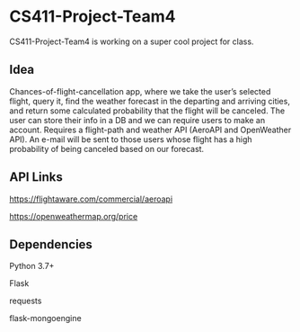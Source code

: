 # CS411-Project-Team4
CS411-Project-Team4 is working on a super cool project for class.

## Idea
Chances-of-flight-cancellation app, where we take the user’s selected flight, query it, find the weather forecast in the departing and arriving cities, and return some calculated probability that the flight will be canceled. The user can store their info in a DB and we can require users to make an account. Requires a flight-path and weather API (AeroAPI and OpenWeather API). An e-mail will be sent to those users whose flight has a high probability of being canceled based on our forecast.

## API Links

https://flightaware.com/commercial/aeroapi

https://openweathermap.org/price

## Dependencies

Python 3.7+

Flask

requests

flask-mongoengine